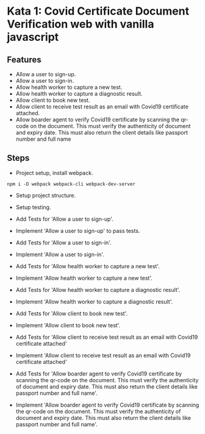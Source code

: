 # Kata 1: Covid Certificate Document Verification web with vanilla javascript

## Features

*   Allow a user to sign-up.
*   Allow a user to sign-in.
*   Allow health worker to capture a new test.
*   Allow health worker to capture a diagnostic result.
*   Allow client to book new test.
*   Allow client to receive test result as an email with Covid19 certificate attached.
*   Allow boarder agent to verify Covid19 certificate by scanning the qr-code on the document. This must verify the authenticity of document and expiry date. This must also return the client details like passport number and full name

## Steps

* Project setup, install webpack.

```
npm i -D webpack webpack-cli webpack-dev-server
```

* Setup project structure.

* Setup testing.

* Add Tests for 'Allow a user to sign-up'.
* Implement 'Allow a user to sign-up' to pass tests.

* Add Tests for 'Allow a user to sign-in'.
* Implement 'Allow a user to sign-in'.

* Add Tests for 'Allow health worker to capture a new test'.
* Implement 'Allow health worker to capture a new test'.

* Add Tests for 'Allow health worker to capture a diagnostic result'.
* Implement 'Allow health worker to capture a diagnostic result'.

* Add Tests for 'Allow client to book new test'.
* Implement 'Allow client to book new test'.

* Add Tests for 'Allow client to receive test result as an email with Covid19 certificate attached'
* Implement 'Allow client to receive test result as an email with Covid19 certificate attached'

* Add Tests for 'Allow boarder agent to verify Covid19 certificate by scanning the qr-code on the document. This must verify the authenticity of document and expiry date. This must also return the client details like passport number and full name'.
* Implement 'Allow boarder agent to verify Covid19 certificate by scanning the qr-code on the document. This must verify the authenticity of document and expiry date. This must also return the client details like passport number and full name'.
